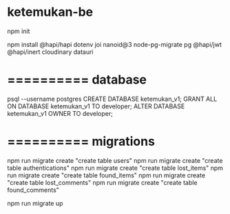 # ketemukan-be

npm init

npm install
@hapi/hapi
dotenv
joi
nanoid@3
node-pg-migrate
pg
@hapi/jwt
@hapi/inert
cloudinary
datauri

==========
database
==========
psql --username postgres
CREATE DATABASE ketemukan_v1;
GRANT ALL ON DATABASE ketemukan_v1 TO developer;
ALTER DATABASE ketemukan_v1 OWNER TO developer;

==========
migrations
==========
npm run migrate create "create table users"
npm run migrate create "create table authentications"
npm run migrate create "create table lost_items"
npm run migrate create "create table found_items"
npm run migrate create "create table lost_comments"
npm run migrate create "create table found_comments"

npm run migrate up

